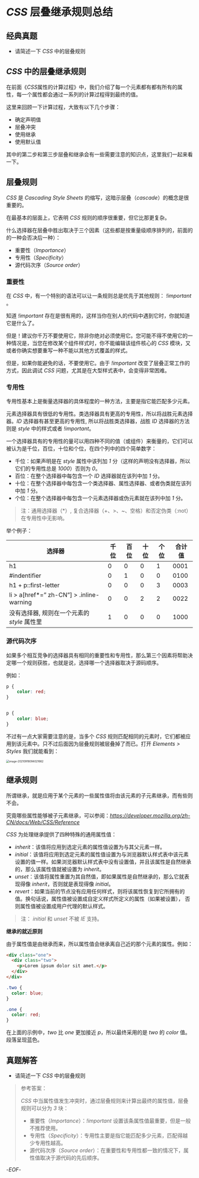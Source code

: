 # *CSS* 层叠继承规则总结



## 经典真题



- 请简述一下 *CSS* 中的层叠规则



## *CSS* 中的层叠继承规则



在前面《*CSS*属性的计算过程》中，我们介绍了每一个元素都有都有所有的属性，每一个属性都会通过一系列的计算过程得到最终的值。

这里来回顾一下计算过程，大致有以下几个步骤：



- 确定声明值
- 层叠冲突
- 使用继承
- 使用默认值



其中的第二步和第三步层叠和继承会有一些需要注意的知识点，这里我们一起来看一下。



## 层叠规则



*CSS* 是 *Cascading Style Sheets* 的缩写，这暗示层叠（*cascade*）的概念是很重要的。

在最基本的层面上，它表明 *CSS* 规则的顺序很重要，但它比那更复杂。

什么选择器在层叠中胜出取决于三个因素（这些都是按重量级顺序排列的，前面的的一种会否决后一种）：

- 重要性（*Importance*）
- 专用性（*Specificity*）
- 源代码次序（*Source order*）



### 重要性



在 *CSS* 中，有一个特别的语法可以让一条规则总是优先于其他规则： *!important* 。

知道 *!important* 存在是很有用的，这样当你在别人的代码中遇到它时，你就知道它是什么了。

但是！建议你千万不要使用它，除非你绝对必须使用它。您可能不得不使用它的一种情况是，当您在修改某个组件样式时，你不能编辑该组件核心的 *CSS* 模块，又或者你确实想要重写一种不能以其他方式覆盖的样式。

 但是，如果你能避免的话，不要使用它。由于 *!important* 改变了层叠正常工作的方式，因此调试 *CSS* 问题，尤其是在大型样式表中，会变得非常困难。



### 专用性



专用性基本上是衡量选择器的具体程度的一种方法，主要是指它能匹配多少元素。

元素选择器具有很低的专用性。类选择器具有更高的专用性，所以将战胜元素选择器。*ID* 选择器有甚至更高的专用性, 所以将战胜类选择器，战胜 *ID* 选择器的方法则是 *style* 中的样式或者 *!important*。

一个选择器具有的专用性的量可以用四种不同的值（或组件）来衡量的，它们可以被认为是千位，百位，十位和个位，在四个列中的四个简单数字：

- 千位：如果声明是在 *style* 属性中该列加 *1* 分（这样的声明没有选择器，所以它们的专用性总是 *1000*）否则为 *0*。
- 百位：在整个选择器中每包含一个 *ID* 选择器就在该列中加 *1* 分。
- 十位：在整个选择器中每包含一个类选择器、属性选择器、或者伪类就在该列中加 *1* 分。
- 个位：在整个选择器中每包含一个元素选择器或伪元素就在该列中加 *1* 分。



> 注：通用选择器（*）, 复合选择器（+、>、~、空格）和否定伪类（:not）在专用性中无影响。



举个例子：

| **选择器**                                  | 千位 | 百位 | 十位 | 个位 | 合计值 |
| ------------------------------------------- | ---- | ---- | ---- | ---- | ------ |
| h1                                          | 0    | 0    | 0    | 1    | 0001   |
| #indentifier                                | 0    | 1    | 0    | 0    | 0100   |
| h1 + p::first-letter                        | 0    | 0    | 0    | 3    | 0003   |
| li > a[href*=” zh-CN”] > .inline-warning    | 0    | 0    | 2    | 2    | 0022   |
| 没有选择器, 规则在一个元素的 *style* 属性里 | 1    | 0    | 0    | 0    | 1000   |



### 源代码次序



如果多个相互竞争的选择器具有相同的重要性和专用性，那么第三个因素将帮助决定哪一个规则获胜，也就是说，选择哪一个选择器取决于源码顺序。



例如：



```css
p {
    color: red;
}


p {
    color: blue;
}
```



不过有一点大家需要注意的是，当多个 *CSS* 规则匹配相同的元素时，它们都被应用到该元素中。只不过后面因为层叠规则被层叠掉了而已。打开 *Elements > Styles* 我们就能看到：

<img src="https://xiejie-typora.oss-cn-chengdu.aliyuncs.com/2021-09-18-014022.png" alt="image-20210918094021662" style="zoom:50%;" />





## 继承规则



所谓继承，就是应用于某个元素的一些属性值将由该元素的子元素继承，而有些则不会。

究竟哪些属性能够被子元素继承，可以参阅：*https://developer.mozilla.org/zh-CN/docs/Web/CSS/Reference*



*CSS* 为处理继承提供了四种特殊的通用属性值：

- *inherit*：该值将应用到选定元素的属性值设置为与其父元素一样。
- *initial*：该值将应用到选定元素的属性值设置为与浏览器默认样式表中该元素设置的值一样。如果浏览器默认样式表中没有设置值，并且该属性是自然继承的，那么该属性值就被设置为 *inherit*。
- *unset*：该值将属性重置为其自然值，即如果属性是自然继承的，那么它就表现得像 *inherit*，否则就是表现得像 *initial*。
- *revert*：如果当前的节点没有应用任何样式，则将该属性恢复到它所拥有的值。换句话说，属性值被设置成自定义样式所定义的属性（如果被设置）， 否则属性值被设置成用户代理的默认样式。



> 注： *initial* 和 *unset* 不被 *IE* 支持。



**继承的就近原则**



由于属性值是由继承而来，所以属性值会继承离自己近的那个元素的属性。例如：

```html
<div class="one">
  <div class="two">
    <p>Lorem ipsum dolor sit amet.</p>
  </div>
</div>
```

```css
.two {
  color: blue;
}

.one {
  color: red;
}
```

在上面的示例中，*two* 比 *one* 更加接近 *p*，所以最终采用的是 *two* 的 *color* 值。段落呈现蓝色。



## 真题解答



- 请简述一下 *CSS* 中的层叠规则

> 参考答案：
>
> *CSS* 中当属性值发生冲突时，通过层叠规则来计算出最终的属性值，层叠规则可以分为 *3* 块：
>
> - 重要性（*Importance*）：*!important*  设置该条属性值最重要，但是一般不推荐使用。
> - 专用性（*Specificity*）：专用性主要是指它能匹配多少元素，匹配得越少专用性越高。
> - 源代码次序（*Source order*）：在重要性和专用性都一致的情况下，属性值取决于源代码的先后顺序。



-*EOF*-

